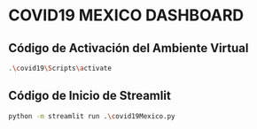 # COVID19 MEXICO DASHBOARD

## Código de Activación del Ambiente Virtual
```bash
.\covid19\Scripts\activate
```

## Código de Inicio de Streamlit

```bash
python -m streamlit run .\covid19Mexico.py
```
